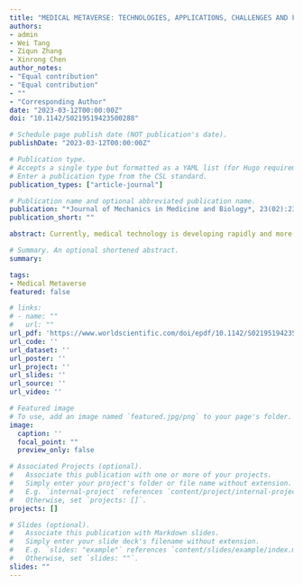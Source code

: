 ```yaml
---
title: "MEDICAL METAVERSE: TECHNOLOGIES, APPLICATIONS, CHALLENGES AND FUTURE"
authors:
- admin
- Wei Tang
- Ziqun Zhang
- Xinrong Chen
author_notes:
- "Equal contribution"
- "Equal contribution"
- ""
- "Corresponding Author"
date: "2023-03-12T00:00:00Z"
doi: "10.1142/S0219519423500288"

# Schedule page publish date (NOT publication's date).
publishDate: "2023-03-12T00:00:00Z"

# Publication type.
# Accepts a single type but formatted as a YAML list (for Hugo requirements).
# Enter a publication type from the CSL standard.
publication_types: ["article-journal"]

# Publication name and optional abbreviated publication name.
publication: "*Journal of Mechanics in Medicine and Biology*, 23(02):2350028"
publication_short: ""

abstract: Currently, medical technology is developing rapidly and more medical problems are being solved. However, the shortage of medical resources and the high cost of medical care have become severe medical problems in response to the needs of patients. The continuous improvement of medical experience and quality is one of the most critical issues and is widely valued. The metaverse is an emerging digital space that integrates all kinds of technologies, including artificial intelligence, virtual reality, augmented reality, internet technology, blockchain and digital twin, etc. These technologies can ensure an immersive experience in the metaverse for humans to complete various tasks efficiently. Many fields, including video games, industrial production and medical service, have started to pay attention to the application of the metaverse. In the medical field, medical personnel can use the metaverse to achieve efficient diagnosis, education and treatments. And the interaction between medical personnel and patients in digital space can be strong. In this paper, we review the technologies and the applications of the metaverse and explore the potential of the metaverse in healthcare from several application scenarios. Based on this, the current challenges are analyzed and the possible solutions are proposed as the future direction of medical metaverse.

# Summary. An optional shortened abstract.
summary: 

tags:
- Medical Metaverse
featured: false

# links:
# - name: ""
#   url: ""
url_pdf: 'https://www.worldscientific.com/doi/epdf/10.1142/S0219519423500288'
url_code: ''
url_dataset: ''
url_poster: ''
url_project: ''
url_slides: ''
url_source: ''
url_video: ''

# Featured image
# To use, add an image named `featured.jpg/png` to your page's folder. 
image:
  caption: ''
  focal_point: ""
  preview_only: false

# Associated Projects (optional).
#   Associate this publication with one or more of your projects.
#   Simply enter your project's folder or file name without extension.
#   E.g. `internal-project` references `content/project/internal-project/index.md`.
#   Otherwise, set `projects: []`.
projects: []

# Slides (optional).
#   Associate this publication with Markdown slides.
#   Simply enter your slide deck's filename without extension.
#   E.g. `slides: "example"` references `content/slides/example/index.md`.
#   Otherwise, set `slides: ""`.
slides: ""
---
```



